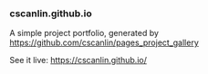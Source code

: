### cscanlin.github.io

A simple project portfolio, generated by https://github.com/cscanlin/pages_project_gallery

See it live: https://cscanlin.github.io/
